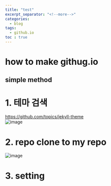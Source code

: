 ```yaml
---
title: "test"
excerpt_separator: "<!--more-->"
categories:
  - blog
tags:
  - github.io
toc : true
---
```



# how to make githug.io
## simple method  

# 1. 테마 검색  
https://github.com/topics/jekyll-theme    
![image](https://user-images.githubusercontent.com/1435846/232599930-da4d612c-1d7b-4437-88fa-f0b56ecb8c83.png)

# 2. repo clone to my repo
![image](https://user-images.githubusercontent.com/1435846/232599820-dbb9d7e3-701b-4ea8-9220-20c1ab00d074.png)

# 3. setting    
